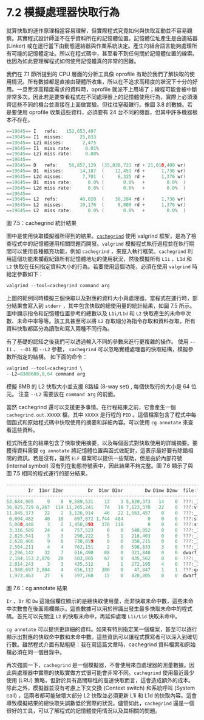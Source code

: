 # 7.2 模擬處理器快取行為

就算快取的運作原理相當容易理解，但實際程式究竟如何與快取互動並不容易觀察。其實程式設計師並不在乎資料所在的記憶體位置。記憶體位址產生是由連結器 (Linker) 或在運行當下由動態連結器與作業系統決定。產生的組合語言能夠處理所有可能的記憶體定址。所以在程式碼中，甚至看不到任何關於記憶體位置的線索。也因為如此要理解程式如何使用記憶體真的非常的困難。

我們在 7.1 節所提到的 CPU 層面的分析工具像 oprofile 有助於我們了解快取的使用情況。所有數據都是直接由硬體所收集，所以在不追求高精度的狀況下十分的好用。一旦牽涉高精度需求的資料時，oprofile 就派不上用場了；線程可能會被中斷非常多次。因此若是要查看程式在不同處理器上的記憶體使用行為，實際上必須湊齊這些不同的機台並直接在上面做實驗。但往往窒礙難行。像圖 3.8 的數據。若是要使用 oprofile 收集這些資料，必須要有 24 台不同的機器，但其中許多機器根本不存在。

```c
==19645== I   refs:   152,653,497
==19645== I1  misses:      25,833
==19645== L2i misses:       2,475
==19645== I1  miss rate:     0.01%
==19645== L2i miss rate:     0.00%
==19645==
==19645== D   refs:    56,857,129  (35,838,721 rd + 21,018,408 wr)
==19645== D1  misses:      14,187  (    12,451 rd +      1,736 wr)
==19645== L2d misses:       7,701  (     6,325 rd +      1,376 wr)
==19645== D1  miss rate:      0.0% (       0.0%   +        0.0%  )
==19645== L2d miss rate:      0.0% (       0.0%   +        0.0%  )
==19645==
==19645== L2  refs:        40,020  (    38,284 rd +      1,736 wr)
==19645== L2  misses:      10,176  (     8,800 rd +      1,376 wr)
==19645== L2  miss rate:      0.0% (       0.0%   +        0.0%  )
```
圖 7.5：cachegrind 統計結果

圖中是使用快取模擬器所得到的結果。[`cachegrind`](https://valgrind.org/docs/manual/cg-manual.html) 使用 valgrind 框架，是為了檢查程式中的記憶體運用相關問題而開發。`valgrind` 模擬程式執行過程並在執行期間可以使用各種擴充功能，例如 `cachegrind` ，來竄入執行框架。`cachegrind` 利用這個功能來攔截紀錄所有記憶體地址的使用狀況，然後模擬所有 `L1i` 、`L1d` 和 `L2` 快取在任何指定資料大小的行為。若要使用這個功能，必須在使用 `valgrind` 時給定參數如下：

```c
valgrind --tool=cachegrind command arg
```

上圖的範例同時模擬三個快取以及對應的資料大小與處理器。當程式在運行時，部分結果會寫入到 `stderr` ，其中包含快取的總使用量的統計結果，如圖 7.5 所示。圖中顯示指令和記憶體位置參考的總數以及 `L1i/L1d` 和 `L2` 快取產生的未命中次數、未命中率等等。該工具甚至可以將 `L2` 存取細分為指令存取和資料存取，所有資料快取都區分為讀取和寫入兩種不同行為。

有了基礎的認知之後我們可以透過輸入不同的參數來進行更複雜的操作。 使用 `--I1` 、 `--D1` 和 `--L2` 參數， `cachegrind` 可以忽略實體處理器的快取結構，模擬參數所指定的結構。 如下面的命令：

```c
valgrind --tool=cachegrind \
--L2=8388608,8,64 command arg
```

模擬 8MB 的 L2 快取大小並支援 8路組 (8-way set) , 每個快取行的大小是 64 位元。 注意 `--L2` 需要放在 `command arg` 的前面。

當然 cachegrind 還可以支援更多事情。在行程結束之前，它會產生一個 `cachegrind.out.XXXXX` 檔，其中 `XXXXX` 是行程的 `PID` 。這個檔案包含了程式中每個函式和原始程式碼中快取使用的摘要和詳細內容。可以使用 `cg annotate` 來查看這些資料。

程式所產生的結果包含了快取使用摘要，以及每個函式對快取使用的詳細摘要。要獲得資料需要 `cg annotate` 將記憶體位置與函式做配對，這表示最好要有除錯相關的資訊。若是沒有，雖然 `ELF` 檔案可以提供一些幫助，但是由於內部符號 (internal symbol) 沒有列在動態符號表中，因此結果不夠完整。圖 7.6 顯示了與圖 7.5 相同的程式運行的部分結果。

```c
--------------------------------------------------------------------------------
        Ir  I1mr I2mr         Dr  D1mr D2mr        Dw D1mw D2mw  file:function
--------------------------------------------------------------------------------
53,684,905     9    8  9,589,531    13    3 5,820,373   14    0  ???:_IO_file_xsputn@@GLIBC_2.2.5
36,925,729 6,267  114 11,205,241    74   18 7,123,370   22    0  ???:vfprintf
11,845,373    22    2  3,126,914    46   22 1,563,457    0    0  ???:__find_specmb
 6,004,482    40   10    697,872 1,744  484         0    0    0  ???:strlen
 5,008,448     3    2  1,450,093   370  118         0    0    0  ???:strcmp
 3,316,589    24    4    757,523     0    0   540,952    0    0  ???:_IO_padn
 2,825,541     3    3    290,222     5    1   216,403    0    0  ???:_itoa_word
 2,628,466     9    6    730,059     0    0   358,215    0    0  ???:_IO_file_overflow@@GLIBC_2.2.5
 2,504,211     4    4    762,151     2    0   598,833    3    0  ???:_IO_do_write@@GLIBC_2.2.5
 2,296,142    32    7    616,490    88    0   321,848    0    0  dwarf_child.c:__libdw_find_attr
 2,184,153 2,876   20    503,805    67    0   435,562    0    0  ???:__dcigettext
 2,014,243     3    3    435,512     1    1   272,195    4    0  ???:_IO_file_write@@GLIBC_2.2.5
 1,988,697 2,804    4    656,112   380    0    47,847    1    1  ???:getenv
 1,973,463    27    6    597,768    15    0   420,805    0    0  dwarf_getattrs.c:dwarf_getattrs
```
圖 7.6：cg annotate 結果

`Ir` 、`Dr` 和 `Dw` 這幾個欄位顯示的是總快取使用量，而非快取未命中數，這些未命中次數會在後面兩欄顯示。這些數據可以用於辨識出發生最多快取未命中的程式碼。首先可以先關注 `L2` 的快取未命中，再延伸處理 `L1i/L1d` 快取未命中。

`cg annotate` 可以提供更詳細的資料。如果有特別指定某一個檔案，甚至可以逐行顯示出對應的快取命中數和未命中數。這些資訊可以讓程式撰寫者可以深入到確切行數。雖然程式介面有點粗糙：我在寫這篇文章時，cachegrind 資料檔案和原始檔必須在同一個目錄中。

再次強調一下，`cachegrind` 是一個模擬器，不會使用來自處理器的測量數據。因此與處理器中實際的快取實做方式很可能會非常不同。`cachegrind` 使用最近最少使用 (LRU) 策略，但對於具有高關聯性的高速快取而言，這會造成額外的成本。除此之外，模擬器並沒有考慮上下文交換 (Context switch) 和系統呼叫 (System call) ，這兩者都可能破壞大部分 L2 快取並必須更新 L1i 和 L1d 的快取內容。這會導致模擬結果的總快取失誤數低於實際的狀況。儘管如此，`cachegrind` 還是一個很好的工具，可以了解程式的記憶體使用情況以及其相關的問題。
